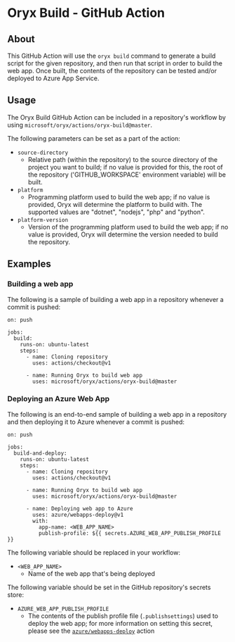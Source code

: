 # Oryx Build - GitHub Action

## About

This GitHub Action will use the `oryx build` command to generate a build script for the given repository, and then run that script in order to build the web app. Once built, the contents of the repository can be tested and/or deployed to Azure App Service.

## Usage

The Oryx Build GitHub Action can be included in a repository's workflow by using `microsoft/oryx/actions/oryx-build@master`.

The following parameters can be set as a part of the action:

- `source-directory`
    - Relative path (within the repository) to the source directory of the project you want to build; if no value is provided for this, the root of the repository ('GITHUB_WORKSPACE' environment variable) will be built.
- `platform`
    - Programming platform used to build the web app; if no value is provided, Oryx will determine the platform to build with. The supported values are "dotnet", "nodejs", "php" and "python".
- `platform-version`
    - Version of the programming platform used to build the web app; if no value is provided, Oryx will determine the version needed to build the repository.

## Examples

### Building a web app

The following is a sample of building a web app in a repository whenever a commit is pushed:

```
on: push

jobs:
  build:
    runs-on: ubuntu-latest
    steps:
      - name: Cloning repository
        uses: actions/checkout@v1

      - name: Running Oryx to build web app
        uses: microsoft/oryx/actions/oryx-build@master
```

### Deploying an Azure Web App

The following is an end-to-end sample of building a web app in a repository and then deploying it to Azure whenever a commit is pushed:

```
on: push

jobs:
  build-and-deploy:
    runs-on: ubuntu-latest
    steps:
      - name: Cloning repository
        uses: actions/checkout@v1

      - name: Running Oryx to build web app
        uses: microsoft/oryx/actions/oryx-build@master

      - name: Deploying web app to Azure
        uses: azure/webapps-deploy@v1
        with:
          app-name: <WEB_APP_NAME>
          publish-profile: ${{ secrets.AZURE_WEB_APP_PUBLISH_PROFILE }}
```

The following variable should be replaced in your workflow:

- `<WEB_APP_NAME>`
    - Name of the web app that's being deployed

The following variable should be set in the GitHub repository's secrets store:

- `AZURE_WEB_APP_PUBLISH_PROFILE`
    - The contents of the publish profile file (`.publishsettings`) used to deploy the web app; for more information on setting this secret, please see the [`azure/webapps-deploy`](https://github.com/Azure/webapps-deploy) action